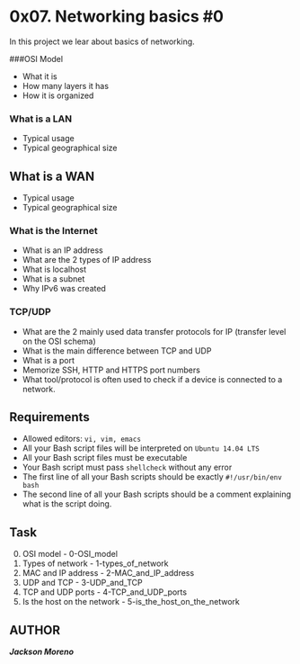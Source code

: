 # 0x07. Networking basics #0
In this project we lear about basics of networking.

###OSI Model
+ What it is
+ How many layers it has
+ How it is organized

### What is a LAN
+ Typical usage
+ Typical geographical size

## What is a WAN
+ Typical usage
+ Typical geographical size

### What is the Internet
+ What is an IP address
+ What are the 2 types of IP address
+ What is localhost
+ What is a subnet
+ Why IPv6 was created

### TCP/UDP
+ What are the 2 mainly used data transfer protocols for IP (transfer level on the OSI schema)
+ What is the main difference between TCP and UDP
+ What is a port
+ Memorize SSH, HTTP and HTTPS port numbers
+ What tool/protocol is often used to check if a device is connected to a network.

## Requirements
+ Allowed editors: `vi, vim, emacs`
+ All your Bash script files will be interpreted on `Ubuntu 14.04 LTS`
+ All your Bash script files must be executable
+ Your Bash script must pass `shellcheck` without any error
+ The first line of all your Bash scripts should be exactly `#!/usr/bin/env bash`
+ The second line of all your Bash scripts should be a comment explaining what is the script doing.

## Task
0. OSI model - 0-OSI_model
1. Types of network - 1-types_of_network
2. MAC and IP address - 2-MAC_and_IP_address
3. UDP and TCP - 3-UDP_and_TCP
4. TCP and UDP ports - 4-TCP_and_UDP_ports
5. Is the host on the network - 5-is_the_host_on_the_network

## AUTHOR
**_Jackson Moreno_**